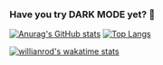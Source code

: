 ### Have you try DARK MODE yet? 🌟
[![Anurag's GitHub stats](https://github-readme-stats.vercel.app/api?username=sirawit-suk&show_icons=true&theme=monokai&hide_border=true)](https://github.com/anuraghazra/github-readme-stats)
[![Top Langs](https://github-readme-stats.vercel.app/api/top-langs/?username=sirawit-suk&layout=compact&theme=monokai&hide_border=true)](https://github.com/anuraghazra/github-readme-stats)

[![willianrod's wakatime stats](https://github-readme-stats.vercel.app/api/wakatime?username=popeyeza12&theme=monokai&hide_border=true)](https://github.com/anuraghazra/github-readme-stats)


<!--
**sirawit-suk/sirawit-suk** is a ✨ _special_ ✨ repository because its `README.md` (this file) appears on your GitHub profile.

Here are some ideas to get you started:

- 🔭 I’m currently working on ...
- 🌱 I’m currently learning ...
- 👯 I’m looking to collaborate on ...
- 🤔 I’m looking for help with ...
- 💬 Ask me about ...
- 📫 How to reach me: ...
- 😄 Pronouns: ...
- ⚡ Fun fact: ...
-->



<!-- monokai , slateorange-->
